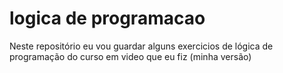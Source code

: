 # logica de programacao
 Neste repositório eu vou guardar alguns exercicios de lógica de programação do curso em video que eu fiz (minha versão)
